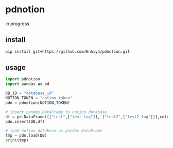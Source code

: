 # pdnotion
 
in progress


## install

```sh
pip install git+https://github.com/EnAiya/pdnotion.git
```

## usage

```python
import pdnotion
import pandas as pd

DB_ID = "database_id"
NOTION_TOKEN = "notion_token"
pdn = pdnotion(NOTION_TOKEN)

# insert pandas DataFrame to notion database
df = pd.DataFrame([["test",["test_tag"]], ["test2",["test2_tag"]]],columns=["Name","Tags"])
pdn.insert(DB,df)

# load notion database as pandas DataFrame
tmp = pdn.load(DB)
print(tmp)
```